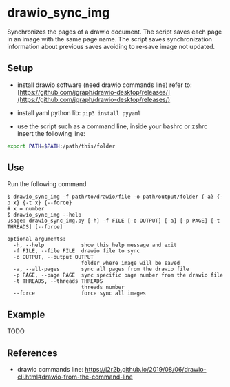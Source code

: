 # drawio_sync_img

Synchronizes the pages of a drawio document.
The script saves each page in an image with the same page name.
The script saves synchronization information about previous saves avoiding to re-save image not updated.

## Setup 

- install drawio software (need drawio commands line) refer to: [https://github.com/jgraph/drawio-desktop/releases/](https://github.com/jgraph/drawio-desktop/releases/)
- install yaml python lib: `pip3 install pyyaml`

- use the script such as a command line, inside your bashrc or zshrc insert the following line: 
```bash
export PATH=$PATH:/path/this/folder
```

## Use

Run the following command
```
$ drawio_sync_img -f path/to/drawio/file -o path/output/folder {-a} {-p x} {-t x} {--force}
# x = number
$ drawio_sync_img --help
usage: drawio_sync_img.py [-h] -f FILE [-o OUTPUT] [-a] [-p PAGE] [-t THREADS] [--force]

optional arguments:
  -h, --help            show this help message and exit
  -f FILE, --file FILE  drawio file to sync
  -o OUTPUT, --output OUTPUT
                        folder where image will be saved
  -a, --all-pages       sync all pages from the drawio file
  -p PAGE, --page PAGE  sync specific page number from the drawio file
  -t THREADS, --threads THREADS
                        threads number
  --force               force sync all images
```

## Example

TODO


## References

- drawio commands line: https://j2r2b.github.io/2019/08/06/drawio-cli.html#drawio-from-the-command-line
